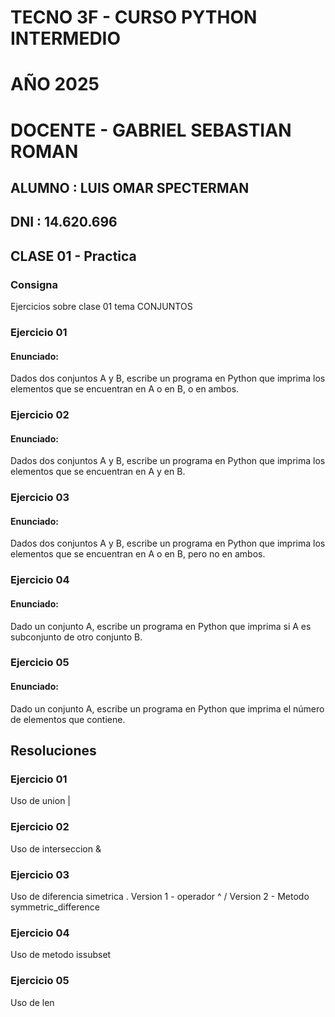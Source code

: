 #  TECNO 3F - CURSO PYTHON INTERMEDIO
#  AÑO 2025
#  DOCENTE  -  GABRIEL SEBASTIAN ROMAN

## ALUMNO : LUIS OMAR SPECTERMAN     

## DNI :  14.620.696

## CLASE 01 - Practica

### Consigna
Ejercicios sobre clase 01 tema CONJUNTOS 

### Ejercicio 01
####  Enunciado: 
Dados dos conjuntos A y B, escribe un programa en Python que imprima los elementos que se encuentran en A o en B, o en ambos.

### Ejercicio 02
####  Enunciado:
Dados dos conjuntos A y B, escribe un programa en Python que imprima los elementos que se encuentran en A y en B.

### Ejercicio 03
####  Enunciado:
Dados dos conjuntos A y B, escribe un programa en Python que imprima los elementos que se encuentran en A o en B, pero no en ambos.

### Ejercicio 04
####  Enunciado:
Dado un conjunto A, escribe un programa en Python que imprima si A es subconjunto de otro conjunto B.

### Ejercicio 05
####  Enunciado:
Dado un conjunto A, escribe un programa en Python que imprima el número de elementos que contiene.



## Resoluciones 

### Ejercicio 01 
Uso de union |

### Ejercicio 02
Uso de interseccion &

### Ejercicio 03
Uso de diferencia simetrica .  Version 1 - operador ^   /  Version 2 - Metodo symmetric_difference

### Ejercicio 04
Uso de metodo issubset

### Ejercicio 05
Uso de len
